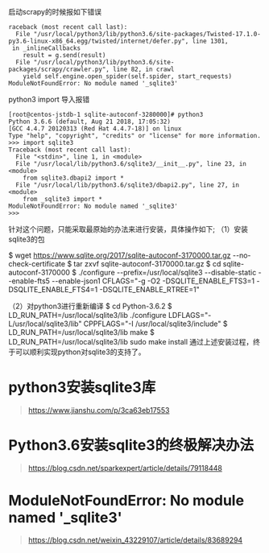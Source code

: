启动scrapy的时候报如下错误

```
raceback (most recent call last):
  File "/usr/local/python3/lib/python3.6/site-packages/Twisted-17.1.0-py3.6-linux-x86_64.egg/twisted/internet/defer.py", line 1301,
 in _inlineCallbacks
    result = g.send(result)
  File "/usr/local/python3/lib/python3.6/site-packages/scrapy/crawler.py", line 82, in crawl
    yield self.engine.open_spider(self.spider, start_requests)
ModuleNotFoundError: No module named '_sqlite3'
```

python3 import 导入报错  
```
[root@centos-jstdb-1 sqlite-autoconf-3280000]# python3
Python 3.6.6 (default, Aug 21 2018, 17:05:32) 
[GCC 4.4.7 20120313 (Red Hat 4.4.7-18)] on linux
Type "help", "copyright", "credits" or "license" for more information.
>>> import sqlite3
Traceback (most recent call last):
  File "<stdin>", line 1, in <module>
  File "/usr/local/lib/python3.6/sqlite3/__init__.py", line 23, in <module>
    from sqlite3.dbapi2 import *
  File "/usr/local/lib/python3.6/sqlite3/dbapi2.py", line 27, in <module>
    from _sqlite3 import *
ModuleNotFoundError: No module named '_sqlite3'
>>> 
```


针对这个问题，只能采取最原始的办法来进行安装，具体操作如下;
（1）安装sqlite3的包

$ wget https://www.sqlite.org/2017/sqlite-autoconf-3170000.tar.gz --no-check-certificate
$ tar zxvf sqlite-autoconf-3170000.tar.gz
$ cd sqlite-autoconf-3170000
$ ./configure --prefix=/usr/local/sqlite3 --disable-static --enable-fts5 --enable-json1 CFLAGS="-g -O2 -DSQLITE_ENABLE_FTS3=1 -DSQLITE_ENABLE_FTS4=1 -DSQLITE_ENABLE_RTREE=1"

（2）对python3进行重新编译
$ cd Python-3.6.2
$ LD_RUN_PATH=/usr/local/sqlite3/lib ./configure LDFLAGS="-L/usr/local/sqlite3/lib" CPPFLAGS="-I /usr/local/sqlite3/include"
$ LD_RUN_PATH=/usr/local/sqlite3/lib make
$ LD_RUN_PATH=/usr/local/sqlite3/lib sudo make install
通过上述安装过程，终于可以顺利实现python对sqlite3的支持了。


# python3安装sqlite3库
> https://www.jianshu.com/p/3ca63eb17553
# Python3.6安装sqlite3的终极解决办法
> https://blog.csdn.net/sparkexpert/article/details/79118448

# ModuleNotFoundError: No module named '_sqlite3'
> https://blog.csdn.net/weixin_43229107/article/details/83689294


